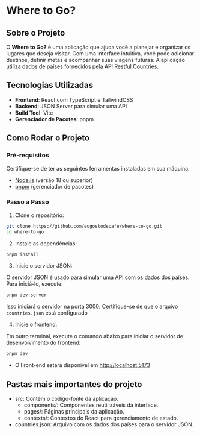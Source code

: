 # Where to Go?

## Sobre o Projeto

O **Where to Go?** é uma aplicação que ajuda você a planejar e organizar os lugares que deseja visitar. Com uma interface intuitiva, você pode adicionar destinos, definir metas e acompanhar suas viagens futuras. A aplicação utiliza dados de países fornecidos pela API [Restful Countries](https://restfulcountries.com/).

## Tecnologias Utilizadas

- **Frontend**: React com TypeScript e TailwindCSS
- **Backend**: JSON Server para simular uma API
- **Build Tool**: Vite
- **Gerenciador de Pacotes**: pnpm

## Como Rodar o Projeto

### Pré-requisitos

Certifique-se de ter as seguintes ferramentas instaladas em sua máquina:

- [Node.js](https://nodejs.org/) (versão 18 ou superior)
- [pnpm](https://pnpm.io/) (gerenciador de pacotes)

### Passo a Passo

1. Clone o repositório:

```bash
git clone https://github.com/eugostodecafe/where-to-go.git
cd where-to-go
```

2. Instale as dependências:

```bash
pnpm install
```

3. Inicie o servidor JSON:

O servidor JSON é usado para simular uma API com os dados dos países. Para iniciá-lo, execute:

```bash
pnpm dev:server
```

Isso iniciará o servidor na porta 3000. Certifique-se de que o arquivo `countries.json` está configurado

4. Inicie o frontend:

Em outro terminal, execute o comando abaixo para iniciar o servidor de desenvolvimento do frontend:

```bash
pnpm dev
```

- O Front-end estará disponível em <http://localhost:5173>

## Pastas mais importantes do projeto

- src: Contém o código-fonte da aplicação.
  - components/: Componentes reutilizáveis da interface.
  - pages/: Páginas principais da aplicação.
  - contexts/: Contextos do React para gerenciamento de estado.
- countries.json: Arquivo com os dados dos países para o servidor JSON.